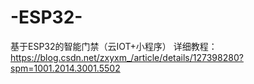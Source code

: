# -ESP32-
基于ESP32的智能门禁（云IOT+小程序）
详细教程：https://blog.csdn.net/zxyxm_/article/details/127398280?spm=1001.2014.3001.5502
